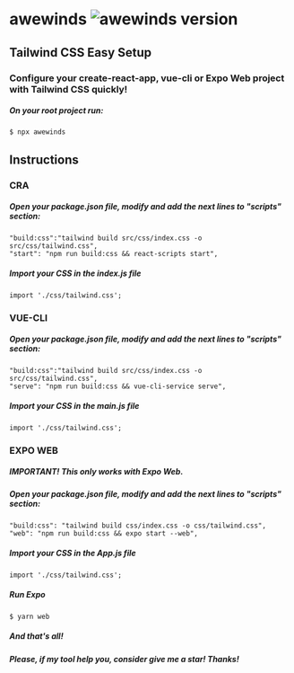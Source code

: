 # awewinds <img alt="awewinds version" src="https://img.shields.io/npm/v/awewinds.svg?style=flat-square&label=Version&labelColor=000000&color=3c6382">

## Tailwind CSS Easy Setup

### Configure your create-react-app, vue-cli or Expo Web project with Tailwind CSS quickly!

##### On your root project run:

```
$ npx awewinds
```

## Instructions

### CRA

##### Open your package.json file, modify and add the next lines to "scripts" section:

```
"build:css":"tailwind build src/css/index.css -o src/css/tailwind.css",
"start": "npm run build:css && react-scripts start",
```

##### Import your CSS in the index.js file

```
import './css/tailwind.css';
```

### VUE-CLI

##### Open your package.json file, modify and add the next lines to "scripts" section:

```
"build:css":"tailwind build src/css/index.css -o src/css/tailwind.css",
"serve": "npm run build:css && vue-cli-service serve",
```

##### Import your CSS in the main.js file

```
import './css/tailwind.css';
```

### EXPO WEB
##### IMPORTANT! This only works with Expo Web.

##### Open your package.json file, modify and add the next lines to "scripts" section:

```
"build:css": "tailwind build css/index.css -o css/tailwind.css",
"web": "npm run build:css && expo start --web",
```

##### Import your CSS in the App.js file

```
import './css/tailwind.css';
```

##### Run Expo
```
$ yarn web
```

##### And that's all!

##### Please, if my tool help you, consider give me a star! Thanks!
